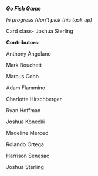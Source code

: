 ***Go Fish Game***

*In progress (don't pick this task up)*

Card class- Joshua Sterling


**Contributors:**

Anthony Angolano

Mark Bouchett

Marcus Cobb

Adam Flammino

Charlotte Hirschberger

Ryan Hoffman

Joshua Konecki

Madeline Merced

Rolando Ortega

Harrison Senesac

Joshua Sterling
